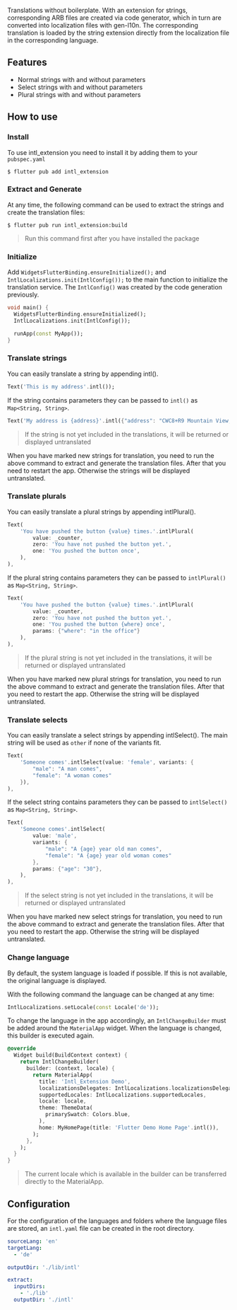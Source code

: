 <!-- 
This README describes the package. If you publish this package to pub.dev,
this README's contents appear on the landing page for your package.

For information about how to write a good package README, see the guide for
[writing package pages](https://dart.dev/guides/libraries/writing-package-pages). 

For general information about developing packages, see the Dart guide for
[creating packages](https://dart.dev/guides/libraries/create-library-packages)
and the Flutter guide for
[developing packages and plugins](https://flutter.dev/developing-packages). 
-->

Translations without boilerplate. With an extension for strings, corresponding ARB files are created via code generator, which in turn are converted into localization files with gen-l10n. The corresponding translation is loaded by the string extension directly from the localization file in the corresponding language.

## Features

- Normal strings with and without parameters
- Select strings with and without parameters
- Plural strings with and without parameters


## How to use

### Install

To use intl_extension you need to install it by adding them to your `pubspec.yaml`

```console
$ flutter pub add intl_extension
```


### Extract and Generate

At any time, the following command can be used to extract the strings and create the translation files:

```console
$ flutter pub run intl_extension:build
```

> Run this command first after you have installed the package


### Initialize

Add `WidgetsFlutterBinding.ensureInitialized();` and `IntlLocalizations.init(IntlConfig());` to the main function to initialize the translation service.
The `IntlConfig()` was created by the code generation previously.

```dart
void main() {
  WidgetsFlutterBinding.ensureInitialized();
  IntlLocalizations.init(IntlConfig());

  runApp(const MyApp());
}
```

### Translate strings

You can easily translate a string by appending intl().

```dart
Text('This is my address'.intl());
```

If the string contains parameters they can be passed to `intl()` as `Map<String, String>`.

```dart
Text('My address is {address}'.intl({"address": "CWC8+R9 Mountain View, Kalifornien, USA"}));
```

> If the string is not yet included in the translations, it will be returned or displayed untranslated


When you have marked new strings for translation, you need to run the above command to extract and generate the translation files. After that you need to restart the app. Otherwise the strings will be displayed untranslated.


### Translate plurals

You can easily translate a plural strings by appending intlPlural().

```dart
Text(
    'You have pushed the button {value} times.'.intlPlural(
        value: _counter,
        zero: 'You have not pushed the button yet.',
        one: 'You pushed the button once',
    ),
),
```

If the plural string contains parameters they can be passed to `intlPlural()` as `Map<String, String>`.

```dart
Text(
    'You have pushed the button {value} times.'.intlPlural(
        value: _counter,
        zero: 'You have not pushed the button yet.',
        one: 'You pushed the button {where} once',
        params: {"where": "in the office"}
    ),
),
```

> If the plural string is not yet included in the translations, it will be returned or displayed untranslated

When you have marked new plural strings for translation, you need to run the above command to extract and generate the translation files. After that you need to restart the app. Otherwise the string will be displayed untranslated.


### Translate selects

You can easily translate a select strings by appending intlSelect().
The main string will be used as `other` if none of the variants fit.

```dart
Text(
    'Someone comes'.intlSelect(value: 'female', variants: {
        "male": "A man comes",
        "female": "A woman comes"
    }),
),
```

If the select string contains parameters they can be passed to `intlSelect()` as `Map<String, String>`.

```dart
Text(
    'Someone comes'.intlSelect(
        value: 'male',
        variants: {
            "male": "A {age} year old man comes",
            "female": "A {age} year old woman comes"
        },
        params: {"age": "30"},
    ),
),

```

> If the select string is not yet included in the translations, it will be returned or displayed untranslated

When you have marked new select strings for translation, you need to run the above command to extract and generate the translation files. After that you need to restart the app. Otherwise the string will be displayed untranslated.


### Change language

By default, the system language is loaded if possible. If this is not available, the original language is displayed.

With the following command the language can be changed at any time:
```dart
IntlLocalizations.setLocale(const Locale('de'));
```

To change the language in the app accordingly, an `IntlChangeBuilder` must be added around the `MaterialApp` widget. When the language is changed, this builder is executed again.

```dart
@override
  Widget build(BuildContext context) {
    return IntlChangeBuilder(
      builder: (context, locale) {
        return MaterialApp(
          title: 'Intl_Extension Demo',
          localizationsDelegates: IntlLocalizations.localizationsDelegates,
          supportedLocales: IntlLocalizations.supportedLocales,
          locale: locale,
          theme: ThemeData(
            primarySwatch: Colors.blue,
          ),
          home: MyHomePage(title: 'Flutter Demo Home Page'.intl()),
        );
      },
    );
  }
}
```

> The current locale which is available in the builder can be transferred directly to the MaterialApp.


## Configuration

For the configuration of the languages and folders where the language files are stored, an `intl.yaml` file can be created in the root directory.

```yaml
sourceLang: 'en'
targetLang:
  - 'de'

outputDir: './lib/intl'

extract:
  inputDirs: 
    - './lib'
  outputDir: './intl'
```

